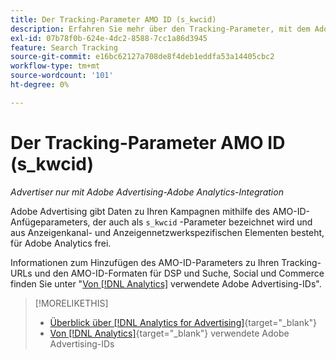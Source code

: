 ```yaml
---
title: Der Tracking-Parameter AMO ID (s_kwcid)
description: Erfahren Sie mehr über den Tracking-Parameter, mit dem Adobe Advertising-Daten für Adobe Analytics freigegeben werden.
exl-id: 07b78f0b-624e-4dc2-8588-7cc1a86d3945
feature: Search Tracking
source-git-commit: e16bc62127a708de8f4deb1eddfa53a14405cbc2
workflow-type: tm+mt
source-wordcount: '101'
ht-degree: 0%

---
```


# Der Tracking-Parameter AMO ID (s_kwcid)

*Advertiser nur mit Adobe Advertising-Adobe Analytics-Integration*

Adobe Advertising gibt Daten zu Ihren Kampagnen mithilfe des AMO-ID-Anfügeparameters, der auch als `s_kwcid` -Parameter bezeichnet wird und aus Anzeigenkanal- und Anzeigennetzwerkspezifischen Elementen besteht, für Adobe Analytics frei.

Informationen zum Hinzufügen des AMO-ID-Parameters zu Ihren Tracking-URLs und den AMO-ID-Formaten für DSP und Suche, Social und Commerce finden Sie unter &quot;[Von  [!DNL Analytics]](/help/integrations/analytics/ids.md#amo-id) verwendete Adobe Advertising-IDs&quot;.

>[!MORELIKETHIS]
>
>* [Überblick über  [!DNL Analytics for Advertising]](/help/integrations/analytics/overview.md){target="_blank"}
>* [Von  [!DNL Analytics]](/help/integrations/analytics/ids.md#amo-id){target="_blank"} verwendete Adobe Advertising-IDs
